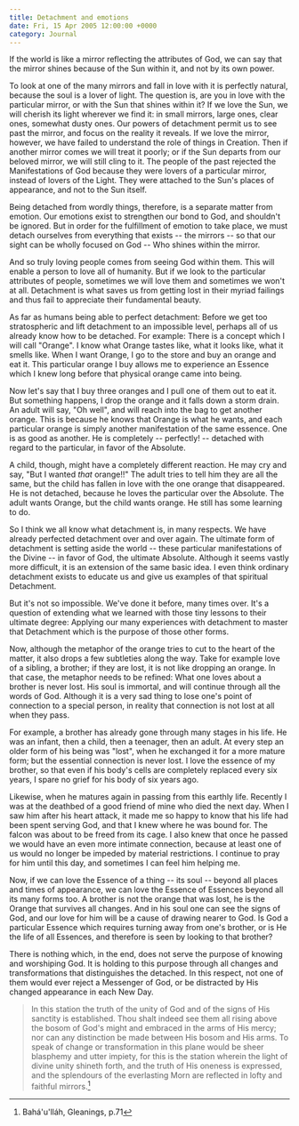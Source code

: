 ```yaml
---
title: Detachment and emotions
date: Fri, 15 Apr 2005 12:00:00 +0000
category: Journal
---
```


If the world is like a mirror reflecting the attributes of God, we can
say that the mirror shines because of the Sun within it, and not by its
own power.

To look at one of the many mirrors and fall in love with it is perfectly
natural, because the soul is a lover of light.  The question is, are you
in love with the particular mirror, or with the Sun that shines within
it?  If we love the Sun, we will cherish its light wherever we find it:
in small mirrors, large ones, clear ones, somewhat dusty ones.  Our
powers of detachment permit us to see past the mirror, and focus on the
reality it reveals.  If we love the mirror, however, we have failed to
understand the role of things in Creation.  Then if another mirror comes
we will treat it poorly; or if the Sun departs from our beloved mirror,
we will still cling to it.  The people of the past rejected the
Manifestations of God because they were lovers of a particular mirror,
instead of lovers of the Light.  They were attached to the Sun's places
of appearance, and not to the Sun itself.

Being detached from wordly things, therefore, is a separate matter from
emotion.  Our emotions exist to strengthen our bond to God, and
shouldn't be ignored.  But in order for the fulfillment of emotion to
take place, we must detach ourselves from everything that exists -- the
mirrors -- so that our sight can be wholly focused on God -- Who shines
within the mirror.

And so truly loving people comes from seeing God within them.  This will
enable a person to love all of humanity.  But if we look to the
particular attributes of people, sometimes we will love them and
sometimes we won't at all.  Detachment is what saves us from getting
lost in their myriad failings and thus fail to appreciate their
fundamental beauty.

As far as humans being able to perfect detachment: Before we get too
stratospheric and lift detachment to an impossible level, perhaps all of
us already know how to be detached.  For example: There is a concept
which I will call "Orange".  I know what Orange tastes like, what it
looks like, what it smells like.  When I want Orange, I go to the store
and buy an orange and eat it.  This particular orange I buy allows me to
experience an Essence which I knew long before that physical orange came
into being.

Now let's say that I buy three oranges and I pull one of them out to eat
it.  But something happens, I drop the orange and it falls down a storm
drain.  An adult will say, "Oh well", and will reach into the bag to get
another orange.  This is because he knows that Orange is what he wants,
and each particular orange is simply another manifestation of the same
essence.  One is as good as another.  He is completely -- perfectly! --
detached with regard to the particular, in favor of the Absolute.

A child, though, might have a completely different reaction.  He may cry
and say, "But I wanted *that* orange!!"  The adult tries to tell him they
are all the same, but the child has fallen in love with the one orange
that disappeared.  He is not detached, because he loves the particular
over the Absolute.  The adult wants Orange, but the child wants orange.
He still has some learning to do.

So I think we all know what detachment is, in many respects.  We have
already perfected detachment over and over again.  The ultimate form of
detachment is setting aside the world -- these particular manifestations
of the Divine -- in favor of God, the ultimate Absolute.  Although it
seems vastly more difficult, it is an extension of the same basic idea.
I even think ordinary detachment exists to educate us and give us
examples of that spiritual Detachment.

But it's not so impossible.  We've done it before, many times over.
It's a question of extending what we learned with those tiny lessons to
their ultimate degree: Applying our many experiences with detachment to
master that Detachment which is the purpose of those other forms.

Now, although the metaphor of the orange tries to cut to the heart of
the matter, it also drops a few subtleties along the way.  Take for
example love of a sibling, a brother; if they are lost, it is not like
dropping an orange.  In that case, the metaphor needs to be refined:
What one loves about a brother is never lost.  His soul is immortal, and
will continue through all the words of God.  Although it is a very sad
thing to lose one's point of connection to a special person, in reality
that connection is not lost at all when they pass.

For example, a brother has already gone through many stages in his life.
He was an infant, then a child, then a teenager, then an adult.  At
every step an older form of his being was "lost", when he exchanged it
for a more mature form; but the essential connection is never lost.  I
love the essence of my brother, so that even if his body's cells are
completely replaced every six years, I spare no grief for his body of
six years ago.

Likewise, when he matures again in passing from this earthly life.
Recently I was at the deathbed of a good friend of mine who died the
next day.  When I saw him after his heart attack, it made me so happy to
know that his life had been spent serving God, and that I knew where he
was bound for.  The falcon was about to be freed from its cage.  I also
knew that once he passed we would have an even more intimate connection,
because at least one of us would no longer be impeded by material
restrictions.  I continue to pray for him until this day, and sometimes
I can feel him helping me.

Now, if we can love the Essence of a thing -- its soul -- beyond all
places and times of appearance, we can love the Essence of Essences
beyond all its many forms too.  A brother is not the orange that was
lost, he is the Orange that survives all changes.  And in his soul one
can see the signs of God, and our love for him will be a cause of
drawing nearer to God.  Is God a particular Essence which requires
turning away from one's brother, or is He the life of all Essences, and
therefore is seen by looking to that brother?

There is nothing which, in the end, does not serve the purpose of
knowing and worshiping God.  It is holding to this purpose through all
changes and transformations that distinguishes the detached.  In this
respect, not one of them would ever reject a Messenger of God, or be
distracted by His changed appearance in each New Day.

> In this station the truth of the unity of God and of the signs of His
> sanctity is established. Thou shalt indeed see them all rising above
> the bosom of God's might and embraced in the arms of His mercy; nor
> can any distinction be made between His bosom and His arms. To speak
> of change or transformation in this plane would be sheer blasphemy and
> utter impiety, for this is the station wherein the light of divine
> unity shineth forth, and the truth of His oneness is expressed, and
> the splendours of the everlasting Morn are reflected in lofty and
> faithful mirrors.[^1]

[^1]:  Bahá'u'lláh, Gleanings, p.71


